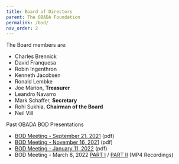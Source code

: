 ```yaml
---
title: Board of Directors
parent: The OBADA Foundation
permalink: /bod/
nav_order: 2
---
```


The Board members are:
+ Charles Brennick
+ David Franquesa
+ Robin Ingenthron
+ Kenneth Jacobsen
+ Ronald Lembke
+ Joe Marion, **Treasurer**
+ Leandro Navarro
+ Mark Schaffer, **Secretary**
+ Rohi Sukhia, **Chairman of the Board**
+ Neil Vill

Past OBADA BOD Presentations
+ [BOD Meeting - September 21, 2021](/presentations/2021/OBADA-BOD-Sep_21_21.pdf) (pdf)
+ [BOD Meeting - November 16, 2021](/presentations/2021/OBADA-BOD-Nov_16_21.pdf) (pdf)
+ [BOD Meeting - January 11, 2022](/presentations/2022/OBADA-BOD-Jan_11_22.pdf) (pdf)
+ BOD Meeting - March 8, 2022 [PART I](https://www.dropbox.com/sh/e25de0g855x0w15/AAAKD2bV2dAl4W4EjS4Z0k8Ha/obada-bod%20on%202022-03-08%2017-07.mp4?dl=0) / [PART II](https://www.dropbox.com/sh/e25de0g855x0w15/AAD5UvgBH0IIf2xiJL8bSwOMa/obada-bod%20on%202022-03-08%2017-33.mp4?dl=0) (MP4 Recordings)

